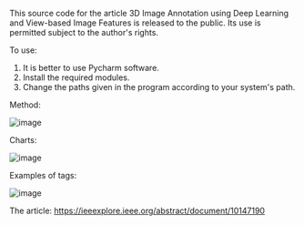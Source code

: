 This source code for the article 3D Image Annotation using Deep Learning and View-based Image Features is released to the public. Its use is permitted subject to the author's rights.

To use:

1. It is better to use Pycharm software.
2. Install the required modules.
3. Change the paths given in the program according to your system's path.
   
Method:

![image](https://github.com/user-attachments/assets/1d6710bf-e26e-4552-9119-249c8036f004)

Charts:

![image](https://github.com/user-attachments/assets/248e8e84-ecbb-4a6e-9867-c2de5fbf0225)

Examples of tags:

![image](https://github.com/user-attachments/assets/1fd5fcf7-ecda-464c-ab37-be50a8ca7e38)

The article: https://ieeexplore.ieee.org/abstract/document/10147190
